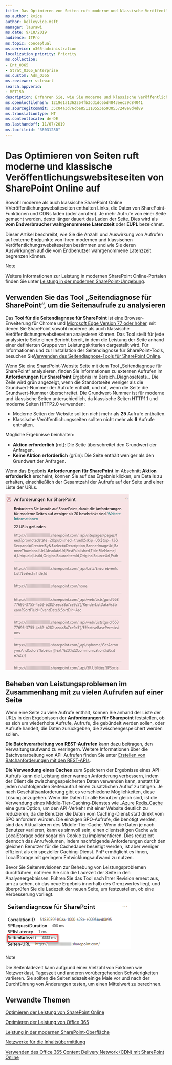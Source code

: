 ```yaml
---
title: Das Optimieren von Seiten ruft moderne und klassische Veröffentlichungswebsiteseiten von SharePoint Online auf
ms.author: kvice
author: kelleyvice-msft
manager: laurawi
ms.date: 9/18/2019
audience: ITPro
ms.topic: conceptual
ms.service: o365-administration
localization_priority: Priority
ms.collection:
- Ent_O365
- Strat_O365_Enterprise
ms.custom: Adm_O365
ms.reviewer: sstewart
search.appverid:
- MET150
description: Erfahren Sie, wie Sie moderne und klassische Veröffentlichungswebsiteseiten in SharePoint Online optimieren können, indem Sie die Anzahl der Aufrufe von SharePoint Online-Service-Endpunkten begrenzen.
ms.openlocfilehash: 1219e1a1362264fb3cd1dc6bd4843eec39d84041
ms.sourcegitcommit: 35c04a3d76cbe851110553e5930557248e8d4d89
ms.translationtype: HT
ms.contentlocale: de-DE
ms.lasthandoff: 11/07/2019
ms.locfileid: "38031280"
---
```

# <a name="optimize-page-calls-in-sharepoint-online-modern-and-classic-publishing-site-pages"></a>Das Optimieren von Seiten ruft moderne und klassische Veröffentlichungswebsiteseiten von SharePoint Online auf

Sowohl moderne als auch klassische SharePoint Online VVeröffentlichungswebsiteseiten enthalten Links, die Daten von SharePoint-Funktionen und CDNs laden (oder anrufen). Je mehr Aufrufe von einer Seite gemacht werden, desto länger dauert das Laden der Seite. Dies wird als **vom Endverbraucher wahrgenommene Latenzzeit** oder **EUPL** bezeichnet.

Dieser Artikel beschreibt, wie Sie die Anzahl und Auswirkung von Aufrufen auf externe Endpunkte von Ihren modernen und klassischen Veröffentlichungswebsiteseiten bestimmen und wie Sie deren Auswirkungen auf die vom Endbenutzer wahrgenommene Latenzzeit begrenzen können.

>[!NOTE]
>Weitere Informationen zur Leistung in modernen SharePoint Online-Portalen finden Sie unter [Leistung in der modernen SharePoint-Umgebung](https://docs.microsoft.com/sharepoint/modern-experience-performance).

## <a name="use-the-page-diagnostics-for-sharepoint-tool-to-analyze-page-calls"></a>Verwenden Sie das Tool „Seitendiagnose für SharePoint“, um die Seitenaufrufe zu analysieren

Das **Tool für die Seitendiagnose für SharePoint** ist eine Browser-Erweiterung für Chrome und [Microsoft Edge Version 77 oder höher](https://www.microsoftedgeinsider.com/download?form=MI13E8&OCID=MI13E8), mit denen Sie SharePoint sowohl moderne als auch klassische Veröffentlichungswebsiteseiten analysieren können. Das Tool stellt für jede analysierte Seite einen Bericht bereit, in dem die Leistung der Seite anhand einer definierten Gruppe von Leistungskriterien dargestellt wird. Für Informationen und zur Installation der Seitendiagnose für SharePoint-Tools, besuchen Sie[Verwenden des Seitendiagnose-Tools für SharePoint Online](page-diagnostics-for-spo.md).

Wenn Sie eine SharePoint-Website Seite mit dem Tool „Seitendiagnose für SharePoint“ analysieren, finden Sie Informationen zu externen Aufrufen im **Anforderungen für SharePoint** Ergebnis im Bereich_Diagnosetests_. Die Zeile wird grün angezeigt, wenn die Standortseite weniger als die Grundwert-Nummer der Aufrufe enthält, und rot, wenn die Seite die Grundwert-Nummer überschreitet. Die Grundwert-Nummer ist für moderne und klassische Seiten unterschiedlich, da klassische Seiten HTTP1.1 und moderne Seiten HTTP2.0 verwenden:

- Moderne Seiten der Website sollten nicht mehr als **25** Aufrufe enthalten.
- Klassische Veröffentlichungsseiten sollten nicht mehr als **6** Aufrufe enthalten.

Mögliche Ergebnisse beinhalten:

- **Aktion erforderlich** (rot): Die Seite überschreitet den Grundwert der Anfragen.
- **Keine Aktion erforderlich** (grün): Die Seite enthält weniger als den Grundwert der Anfragen.

Wenn das Ergebnis **Anforderungen für SharePoint** im Abschnitt **Aktion erforderlich** erscheint, können Sie auf das Ergebnis klicken, um Details zu erhalten, einschließlich der Gesamtzahl der Aufrufe auf der Seite und einer Liste der URLs.

![Anforderungen für SharePoint-Ergebnisse](media/modern-portal-optimization/pagediag-requests.png)

## <a name="remediate-performance-issues-related-to-too-many-calls-on-a-page"></a>Beheben von Leistungsproblemen im Zusammenhang mit zu vielen Aufrufen auf einer Seite

Wenn eine Seite zu viele Aufrufe enthält, können Sie anhand der Liste der URLs in den Ergebnissen der **Anforderungen für Sharepoint** feststellen, ob es sich um wiederholte Aufrufe, Aufrufe, die gebündelt werden sollen, oder Aufrufe handelt, die Daten zurückgeben, die zwischengespeichert werden sollen.

**Die Batchverarbeitung von REST-Aufrufen** kann dazu beitragen, den Verwaltungsaufwand zu verringern. Weitere Informationen über die Batchverarbeitung von API-Aufrufen finden Sie unter [Erstellen von Batchanforderungen mit den REST-APIs](https://docs.microsoft.com/sharepoint/dev/sp-add-ins/make-batch-requests-with-the-rest-apis).

**Die Verwendung eines Caches** zum Speichern der Ergebnisse eines API-Aufrufs kann die Leistung einer warmen Anforderung verbessern, indem der Client die zwischengespeicherten Daten verwenden kann, anstatt für jeden nachfolgenden Seitenaufruf einen zusätzlichen Aufruf zu tätigen. Je nach Geschäftsanforderung gibt es verschiedene Möglichkeiten, diese Lösung anzugehen. Wenn die Daten für alle Benutzer gleich sind, ist die Verwendung eines Middle-Tier-Caching-Dienstes wie [_Azure Redis_Cache](https://azure.microsoft.com/services/cache/) eine gute Option, um den API-Verkehr mit einer Website deutlich zu reduzieren, da die Benutzer die Daten vom Caching-Dienst statt direkt vom SPO anfordern würden. Die einzigen SPO-Aufrufe, die benötigt werden, sind das Aktualisieren des Middle-Tier-Cache. Wenn die Daten je nach Benutzer variieren, kann es sinnvoll sein, einen clientseitigen Cache wie LocalStorage oder sogar ein Cookie zu implementieren. Dies reduziert dennoch das Anrufvolumen, indem nachfolgende Anforderungen durch den gleichen Benutzer für die Cachedauer beseitigt werden, ist aber weniger effizient als ein spezieller Caching-Dienst. PnP ermöglicht es Ihnen, LocalStorage mit geringem Entwicklungsaufwand zu nutzen.

Bevor Sie Seitenrevisionen zur Behebung von Leistungsproblemen durchführen, notieren Sie sich die Ladezeit der Seite in den Analyseergebnissen. Führen Sie das Tool nach Ihrer Revision erneut aus, um zu sehen, ob das neue Ergebnis innerhalb des Grenzwertes liegt, und überprüfen Sie die Ladezeit der neuen Seite, um festzustellen, ob eine Verbesserung vorliegt.

![Ergebnisse der Seitenladezeiten](media/modern-portal-optimization/pagediag-page-load-time.png)

>[!NOTE]
>Die Seitenladezeit kann aufgrund einer Vielzahl von Faktoren wie Netzwerklast, Tageszeit und anderen vorübergehenden Schwierigkeiten variieren. Sie sollten die Seitenladezeit einige Male vor und nach der Durchführung von Änderungen testen, um einen Mittelwert zu berechnen.

## <a name="related-topics"></a>Verwandte Themen

[Optimieren der Leistung von SharePoint Online](tune-sharepoint-online-performance.md)

[Optimieren der Leistung von Office 365](tune-office-365-performance.md)

[Leistung in der modernen SharePoint-Oberfläche](https://docs.microsoft.com/sharepoint/modern-experience-performance)

[Netzwerke für die Inhaltsübermittlung](content-delivery-networks.md)

[Verwenden des Office 365 Content Delivery Network (CDN) mit SharePoint Online](use-office-365-cdn-with-spo.md)
